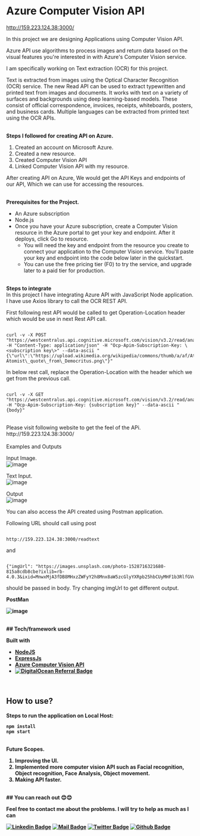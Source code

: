 
# **Azure Computer Vision API**

http://159.223.124.38:3000/

In this project we are designing Applications using Computer Vision API.

Azure API use algorithms to process images and return data based on the visual features you're interested in with Azure's Computer Vision service.

I am specifically working on Text extraction (OCR) for this project.

Text is extracted from images using the Optical Character Recognition (OCR) service. The new Read API can be used to extract typewritten and printed text from images and documents. It works with text on a variety of surfaces and backgrounds using deep learning-based models. These consist of official correspondence, invoices, receipts, whiteboards, posters, and business cards. Multiple languages can be extracted from printed text using the OCR APIs.

<br>
<b>Steps I followed for creating API on Azure.</b>

1. Created an account on Microsoft Azure.
2. Created a new resource.
3. Created Computer Vision API
4. Linked Computer Vision API with my resource.

After creating API on Azure, We would get the API Keys and endpoints of our API, Which we can use for accessing the resources.

<br>
<b>Prerequisites for the Project.</b>

- An Azure subscription
- Node.js
- Once you have your Azure subscription, create a Computer Vision resource in the Azure portal to get your key and endpoint. After it deploys, click Go to resource.
  - You will need the key and endpoint from the resource you create to connect your application to the Computer Vision service. You'll paste your key and endpoint into the code below later in the quickstart.
  - You can use the free pricing tier (F0) to try the service, and upgrade later to a paid tier for production.


<br>
<b>Steps to integrate</b>
<br>
In this project I have integrating Azure API with JavaScript Node application. I have use Axios library to call the OCR REST API.

First following rest API would be called to get Operation-Location header which would be use in next Rest API call.


```

curl -v -X POST "https://westcentralus.api.cognitive.microsoft.com/vision/v3.2/read/analyze" -H "Content-Type: application/json" -H "Ocp-Apim-Subscription-Key: \<subscription key\>" --data-ascii "{\"url\":\"https://upload.wikimedia.org/wikipedia/commons/thumb/a/af/Atomist\_quote\_from\_Democritus.png/338px-Atomist\_quote\_from\_Democritus.png\"}"

```

In below rest call, replace the Operation-Location with the header which we get from the previous call.

```

curl -v -X GET "https://westcentralus.api.cognitive.microsoft.com/vision/v3.2/read/analyzeResults/{operationId}" -H "Ocp-Apim-Subscription-Key: {subscription key}" --data-ascii "{body}"

```
<br>
Please visit following website to get the feel of the APi.
<br>
http://159.223.124.38:3000/

<br>
<br>
Examples and Outputs
<br>

Input Image.
<br>
![image](https://user-images.githubusercontent.com/22686539/207454199-fe492299-d59b-4658-be57-ea839ba2d70e.png)


Text Input.
<br>
![image](https://user-images.githubusercontent.com/22686539/207454396-98530941-7172-4cbc-935d-a058a33ac960.png)


Output
<br>
![image](https://user-images.githubusercontent.com/22686539/207454408-0a2428ec-b92f-4adb-a68d-8ea7ec34c685.png)

You can also access the API created using Postman application.

Following URL should call using post 
```

http://159.223.124.38:3000/readtext

```
and
```

{"imgUrl": "https://images.unsplash.com/photo-1528716321680-815a8cdb8cbe?ixlib=rb-4.0.3&ixid=MnwxMjA3fDB8MHxzZWFyY2h8Mnx8aW5zcGlyYXRpb25hbCUyMHF1b3RlfGVufDB8fDB8fA%3D%3D&w=1000&q=80"}

```
should be passed in body. Try changing imgUrl to get different output.



<b>PostMan<b>
<br>

![image](https://user-images.githubusercontent.com/22686539/207454432-bb063278-7758-40fa-a734-153fba8702e3.png)


<br>
## Tech/framework used

<b>Built with</b>
- [NodeJS](https://nodejs.dev/)
- [ExpressJs](https://expressjs.com/)
- [Azure Computer Vision API](https://azure.microsoft.com/en-us/products/cognitive-services/computer-vision/)
- [![DigitalOcean Referral Badge](https://web-platforms.sfo2.cdn.digitaloceanspaces.com/WWW/Badge%201.svg)](https://www.digitalocean.com/?refcode=51d7680bc512&utm_campaign=Referral_Invite&utm_medium=Referral_Program&utm_source=badge)

<br>

## How to use?
Steps to run the application on Local Host:
```
npm install
npm start
```
<br>
Future Scopes.

1. Improving the UI.
2. Implemented more computer vision API such as Facial recognition, Object recognition, Face Analysis, Object movement.
3. Making API faster.

<br>
## You can reach out 😊😊

Feel free to contact me about the problems. I will try to help as much as I can 

[![Linkedin Badge](https://img.shields.io/badge/linkedin-%230077B5.svg?&style=for-the-badge&logo=linkedin&logoColor=white)](https://www.linkedin.com/in/samihan-jawalkar-b38457a1/)
[![Mail Badge](https://img.shields.io/badge/email-c14438?style=for-the-badge&logo=Gmail&logoColor=white&link=mailto:samihan.jawalkar@gmail.com)](mailto:samihan.jawalkar@gmail.com)
[![Twitter Badge](https://img.shields.io/badge/twitter-1DA1F2?style=for-the-badge&logo=twitter&logoColor=white)](https://twitter.com/samihan162)
[![Github Badge](https://img.shields.io/badge/github-333?style=for-the-badge&logo=github&logoColor=white)](https://github.com/samihan123)
